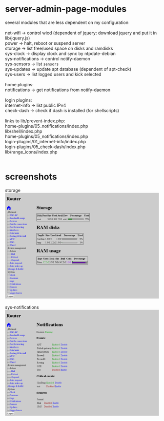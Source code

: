 # server-admin-page-modules
several modules that are less dependent on my configuration<br><br>
net-wifi -> control wicd (dependent of jquery: download jquery and put it in lib/jquery.js)<br>
power -> halt, reboot or suspend server<br>
storage -> list free/used space on disks and ramdisks<br>
sys-clock -> display clock and sync by ntpdate-debian<br>
sys-notifications -> control notify-daemon<br>
sys-sensors -> list `sensors`<br>
sys-updates -> update apt database (dependent of apt-check)<br>
sys-users -> list logged users and kick selected<br><br>
home plugins:<br>
notifications -> get notifications from notify-daemon<br><br>
login plugins:<br>
internet-info -> list public IPv4<br>
check-dash -> check if dash is installed (for shellscripts)<br><br>
links to lib/prevent-index.php:<br>
home-plugins/05_notifications/index.php<br>
lib/shell/index.php<br>
home-plugins/05_notifications/index.php<br>
login-plugins/01_internet-info/index.php<br>
login-plugins/05_check-dash/index.php<br>
lib/range_icons/index.php<br><br>

# screenshots
storage<br>
![alt text](https://github.com/MissKittin/server-admin-page-modules/blob/master/storage.png)<br><br>
sys-notifications<br>
![alt text](https://github.com/MissKittin/server-admin-page-modules/blob/master/sys-notifications.png)
